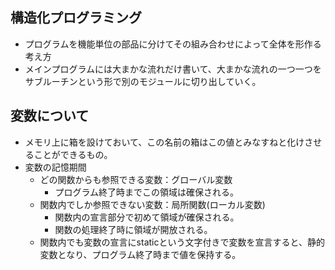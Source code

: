 ## 構造化プログラミング
- プログラムを機能単位の部品に分けてその組み合わせによって全体を形作る考え方
- メインプログラムには大まかな流れだけ書いて、大まかな流れの一つ一つをサブルーチンという形で別のモジュールに切り出していく。

## 変数について
- メモリ上に箱を設けておいて、この名前の箱はこの値とみなすねと化けさせることができるもの。
- 変数の記憶期間
  - どの関数からも参照できる変数：グローバル変数
    - プログラム終了時までこの領域は確保される。
  - 関数内でしか参照できない変数：局所関数(ローカル変数)
    - 関数内の宣言部分で初めて領域が確保される。
    - 関数の処理終了時に領域が開放される。
  - 関数内でも変数の宣言にstaticという文字付きで変数を宣言すると、静的変数となり、プログラム終了時まで値を保持する。
